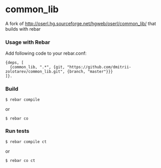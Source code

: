 # common_lib #
A fork of http://oserl.hg.sourceforge.net/hgweb/oserl/common_lib/ that builds with rebar

### Usage with Rebar ###
Add following code to your rebar.conf:
```
{deps, [
  {common_lib, ".*", {git, "https://github.com/dmitrii-zolotarev/common_lib.git", {branch, "master"}}}
]}.
```

### Build ###
```
$ rebar compile
```
or
```
$ rebar co
```

### Run tests ###
```
$ rebar compile ct
```
or
```
$ rebar co ct
```
